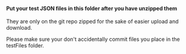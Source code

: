 #### Put your test JSON files in this folder after you have unzipped them

They are only on the git repo zipped for the sake of easier upload and download.

Please make sure your don't accidentally commit files you place in the testFiles folder.